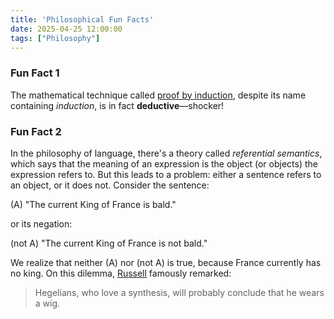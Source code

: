 ```yaml
---
title: 'Philosophical Fun Facts'
date: 2025-04-25 12:00:00
tags: ["Philosophy"]
---
```


### Fun Fact 1

The mathematical technique called [proof by induction](https://en.wikipedia.org/wiki/Mathematical_induction), despite its name containing *induction*, is in fact **deductive**—shocker!


### Fun Fact 2

In the philosophy of language, there's a theory called *referential semantics*, which says that the meaning of an expression is the object (or objects) the expression refers to. But this leads to a problem: either a sentence refers to an object, or it does not. Consider the sentence:

(A) "The current King of France is bald."

or its negation:

(not A) "The current King of France is not bald."

We realize that neither (A) nor (not A) is true, because France currently has no king. On this dilemma, [Russell](https://en.wikipedia.org/wiki/Bertrand_Russell) famously remarked:

> Hegelians, who love a synthesis, will probably conclude that he wears a wig.

